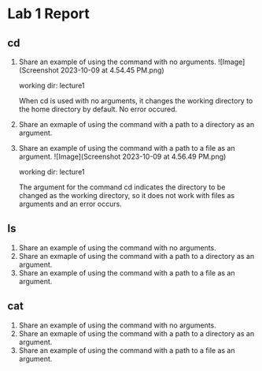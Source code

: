 # Lab 1 Report
## cd
1. Share an example of using the command with no arguments.
   ![Image](Screenshot 2023-10-09 at 4.54.45 PM.png)

   working dir: lecture1

   When cd is used with no arguments, it changes the working directory to the home directory by default. No error occured.
3. Share an exmaple of using the command with a path to a directory as an argument.
   
   
4. Share an example of using the command with a path to a file as an argument.
   ![Image](Screenshot 2023-10-09 at 4.56.49 PM.png)

   working dir: lecture1

   The argument for the command cd indicates the directory to be changed as the working directory, so it does not work with files as arguments and an error occurs.

## ls
1. Share an example of using the command with no arguments.
2. Share an exmaple of using the command with a path to a directory as an argument.
3. Share an example of using the command with a path to a file as an argument.

## cat
1. Share an example of using the command with no arguments.
2. Share an exmaple of using the command with a path to a directory as an argument.
3. Share an example of using the command with a path to a file as an argument.
